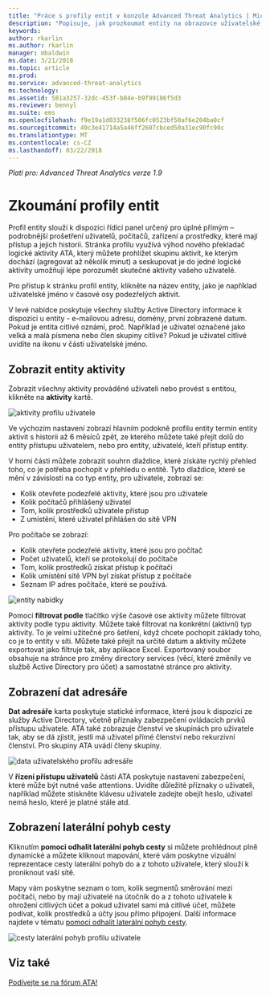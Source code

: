 ```yaml
---
title: "Práce s profily entit v konzole Advanced Threat Analytics | Microsoft Docs"
description: "Popisuje, jak prozkoumat entity na obrazovce uživatelské profily v konzole ATA"
keywords: 
author: rkarlin
ms.author: rkarlin
manager: mbaldwin
ms.date: 3/21/2018
ms.topic: article
ms.prod: 
ms.service: advanced-threat-analytics
ms.technology: 
ms.assetid: 581a3257-32dc-453f-b84e-b9f99186f5d3
ms.reviewer: bennyl
ms.suite: ems
ms.openlocfilehash: f9e19a1d033238f506fc0523bf50af6e204ba0cf
ms.sourcegitcommit: 49c3e41714a5a46ff2607cbced50a31ec90fc90c
ms.translationtype: MT
ms.contentlocale: cs-CZ
ms.lasthandoff: 03/22/2018
---
```

*Platí pro: Advanced Threat Analytics verze 1.9*



# <a name="investigating-entity-profiles"></a>Zkoumání profily entit

Profil entity slouží k dispozici řídicí panel určený pro úplné přímým – podrobnější prošetření uživatelů, počítačů, zařízení a prostředky, které mají přístup a jejich historii. Stránka profilu využívá výhod nového překladač logické aktivity ATA, který můžete prohlížet skupinu aktivit, ke kterým dochází (agregovat až několik minut) a seskupovat je do jedné logické aktivity umožňují lépe porozumět skutečné aktivity vašeho uživatelé.

Pro přístup k stránku profil entity, klikněte na název entity, jako je například uživatelské jméno v časové osy podezřelých aktivit.

V levé nabídce poskytuje všechny služby Active Directory informace k dispozici u entity - e-mailovou adresu, domény, první zobrazené datum. Pokud je entita citlivé oznámí, proč. Například je uživatel označené jako velká a malá písmena nebo člen skupiny citlivé?
Pokud je uživatel citlivé uvidíte na ikonu v části uživatelské jméno.

## <a name="view-entity-activities"></a>Zobrazit entity aktivity

Zobrazit všechny aktivity prováděné uživateli nebo provést s entitou, klikněte na **aktivity** kartě. 

 ![aktivity profilu uživatele](media/user-profile-activities.png)

Ve výchozím nastavení zobrazí hlavním podokně profilu entity termín entity aktivit s historii až 6 měsíců zpět, ze kterého můžete také přejít dolů do entity přístupu uživatelem, nebo pro entity, uživatelé, kteří přístup entity.

V horní části můžete zobrazit souhrn dlaždice, které získáte rychlý přehled toho, co je potřeba pochopit v přehledu o entitě. Tyto dlaždice, které se mění v závislosti na co typ entity, pro uživatele, zobrazí se:
- Kolik otevřete podezřelé aktivity, které jsou pro uživatele
- Kolik počítačů přihlášený uživatel
- Tom, kolik prostředků uživatele přístup
- Z umístění, které uživatel přihlášen do sítě VPN

Pro počítače se zobrazí:
- Kolik otevřete podezřelé aktivity, které jsou pro počítač
- Počet uživatelů, kteří se protokolují do počítače
- Tom, kolik prostředků získat přístup k počítači
- Kolik umístění sítě VPN byl získat přístup z počítače
- Seznam IP adres počítače, které se používá.

![entity nabídky](media/entity-menu.png)

Pomocí **filtrovat podle** tlačítko výše časové ose aktivity můžete filtrovat aktivity podle typu aktivity. Můžete také filtrovat na konkrétní (aktivní) typ aktivity. To je velmi užitečné pro šetření, když chcete pochopit základy toho, co je to entity v síti. Můžete také přejít na určité datum a aktivity můžete exportovat jako filtruje tak, aby aplikace Excel. Exportovaný soubor obsahuje na stránce pro změny directory services (věcí, které změnily ve službě Active Directory pro účet) a samostatné stránce pro aktivity. 

## <a name="view-directory-data"></a>Zobrazení dat adresáře

**Dat adresáře** karta poskytuje statické informace, které jsou k dispozici ze služby Active Directory, včetně příznaky zabezpečení ovládacích prvků přístupu uživatele. ATA také zobrazuje členství ve skupinách pro uživatele tak, aby se dá zjistit, jestli má uživatel přímé členství nebo rekurzivní členství. Pro skupiny ATA uvádí členy skupiny.

 ![data uživatelského profilu adresáře](media/user-profile-dir-data.png)

V **řízení přístupu uživatelů** části ATA poskytuje nastavení zabezpečení, které může být nutné vaše attentions. Uvidíte důležité příznaky o uživateli, například můžete stiskněte klávesu uživatele zadejte obejít heslo, uživatel nemá heslo, které je platné stále atd. 

## <a name="view-lateral-movement-paths"></a>Zobrazení laterální pohyb cesty

Kliknutím **pomoci odhalit laterální pohyb cesty** si můžete prohlédnout plně dynamické a můžete kliknout mapování, které vám poskytne vizuální reprezentace cesty laterální pohyb do a z tohoto uživatele, který slouží k proniknout vaší sítě.

Mapy vám poskytne seznam o tom, kolik segmentů směrování mezi počítači, nebo by mají uživatelé na útočník do a z tohoto uživatele k ohrožení citlivých účet a pokud uživatel sami má citlivé účet, můžete podívat, kolik prostředků a účty jsou přímo připojení. Další informace najdete v tématu [pomoci odhalit laterální pohyb cesty](use-case-lateral-movement-path.md). 

 ![cesty laterální pohyb profilu uživatele](media/user-profile-lateral-movement-paths.png)


## <a name="see-also"></a>Viz také
[Podívejte se na fórum ATA!](https://social.technet.microsoft.com/Forums/security/home?forum=mata)
